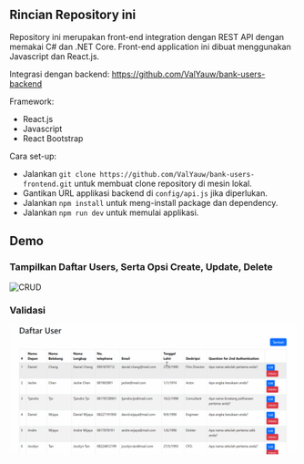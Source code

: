 ## Rincian Repository ini

Repository ini merupakan front-end integration dengan REST API dengan memakai C# dan .NET Core. Front-end application ini dibuat menggunakan Javascript dan React.js.

Integrasi dengan backend: https://github.com/ValYauw/bank-users-backend

Framework:
 - React.js
 - Javascript
 - React Bootstrap

Cara set-up:
 - Jalankan `git clone https://github.com/ValYauw/bank-users-frontend.git` untuk membuat clone repository di mesin lokal.
 - Gantikan URL applikasi backend di `config/api.js` jika diperlukan.
 - Jalankan `npm install` untuk meng-install package dan dependency.
 - Jalankan `npm run dev` untuk memulai applikasi. 

## Demo

### Tampilkan Daftar Users, Serta Opsi Create, Update, Delete
![CRUD](demo-crud.gif)

### Validasi
![Validasi](demo-validasi.gif)